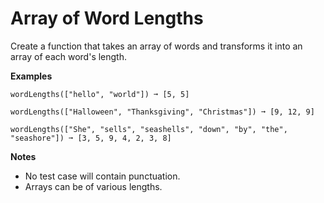 # Array of Word Lengths

Create a function that takes an array of words and transforms it into an array of each word's length.

**Examples**
```
wordLengths(["hello", "world"]) ➞ [5, 5]

wordLengths(["Halloween", "Thanksgiving", "Christmas"]) ➞ [9, 12, 9]

wordLengths(["She", "sells", "seashells", "down", "by", "the", "seashore"]) ➞ [3, 5, 9, 4, 2, 3, 8]
```

**Notes**
- No test case will contain punctuation.
- Arrays can be of various lengths.